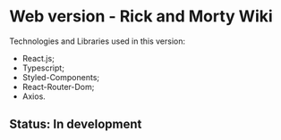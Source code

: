 # Web version - Rick and Morty Wiki

<span> Technologies and Libraries used in this version: </span>
<div>
    <ul>
        <li> React.js; </li>
        <li> Typescript; </li>
        <li> Styled-Components;</li>
        <li> React-Router-Dom; </li>
        <li> Axios. </li>
    <ul>
</div>

## Status: In development